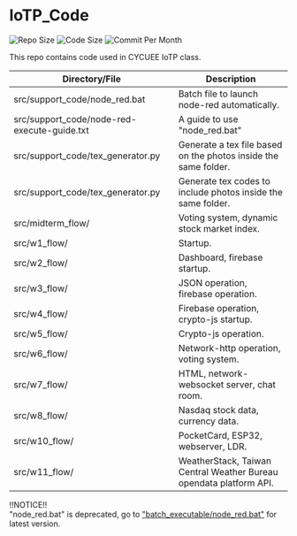 # IoTP_Code

![Repo Size](https://img.shields.io/github/repo-size/belongtothenight/IoTP_Code) ![Code Size](https://img.shields.io/github/languages/code-size/belongtothenight/IoTP_Code) ![Commit Per Month](https://img.shields.io/github/commit-activity/m/belongtothenight/IoTP_Code)

This repo contains code used in CYCUEE IoTP class.

| Directory/File                              | Description                                                        |
| ------------------------------------------- | ------------------------------------------------------------------ |
| src/support_code/node_red.bat               | Batch file to launch node-red automatically.                       |
| src/support_code/node-red-execute-guide.txt | A guide to use "node_red.bat"                                      |
| src/support_code/tex_generator.py           | Generate a tex file based on the photos inside the same folder.    |
| src/support_code/tex_generator.py           | Generate tex codes to include photos inside the same folder.       |
| src/midterm_flow/                           | Voting system, dynamic stock market index.                         |
| src/w1_flow/                                | Startup.                                                           |
| src/w2_flow/                                | Dashboard, firebase startup.                                       |
| src/w3_flow/                                | JSON operation, firebase operation.                                |
| src/w4_flow/                                | Firebase operation, crypto-js startup.                             |
| src/w5_flow/                                | Crypto-js operation.                                               |
| src/w6_flow/                                | Network-http operation, voting system.                             |
| src/w7_flow/                                | HTML, network-websocket server, chat room.                         |
| src/w8_flow/                                | Nasdaq stock data, currency data.                                  |
| src/w10_flow/                               | PocketCard, ESP32, webserver, LDR.                                 |
| src/w11_flow/                               | WeatherStack, Taiwan Central Weather Bureau opendata platform API. |

!!NOTICE!!<br>
"node_red.bat" is deprecated, go to ["batch_executable/node_red.bat"](https://github.com/belongtothenight/batch_executable/blob/main/src/node_red.bat) for latest version.
